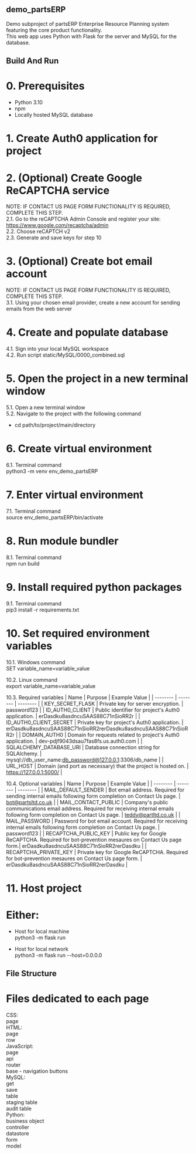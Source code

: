 ## demo_partsERP
Demo subproject of partsERP Enterprise Resource Planning system featuring the core product functionality.  
This web app uses Python with Flask for the server and MySQL for the database.

## Build And Run
# 0. Prerequisites
- Python 3.10
- npm
- Locally hosted MySQL database

# 1. Create Auth0 application for project

# 2. (Optional) Create Google ReCAPTCHA service
NOTE: IF CONTACT US PAGE FORM FUNCTIONALITY IS REQUIRED, COMPLETE THIS STEP.  
2.1. Go to the reCAPTCHA Admin Console and register your site: https://www.google.com/recaptcha/admin  
2.2. Choose reCAPTCH v2  
2.3. Generate and save keys for step 10  

# 3. (Optional) Create bot email account
NOTE: IF CONTACT US PAGE FORM FUNCTIONALITY IS REQUIRED, COMPLETE THIS STEP.  
3.1. Using your chosen email provider, create a new account for sending emails from the web server  

# 4. Create and populate database
4.1. Sign into your local MySQL workspace  
4.2. Run script static/MySQL/0000_combined.sql  

# 5. Open the project in a new terminal window
5.1. Open a new terminal window  
5.2. Navigate to the project with the following command  
- cd path/to/project/main/directory  

# 6. Create virtual environment
6.1. Terminal command  
python3 -m venv env_demo_partsERP  

# 7. Enter virtual environment
7.1. Terminal command  
source env_demo_partsERP/bin/activate  

# 8. Run module bundler
8.1. Terminal command  
npm run build  

# 9. Install required python packages
9.1. Terminal command  
pip3 install -r requirements.txt  

# 10. Set required environment variables
10.1. Windows command  
SET variable_name=variable_value  

10.2. Linux command  
export variable_name=variable_value  

10.3. Required variables
| Name | Purpose | Example Value |
| -------- | -------- | -------- |
| KEY_SECRET_FLASK | Private key for server encryption. | password123 |
| ID_AUTH0_CLIENT | Public identifier for project's Auth0 application. | erDasdku8asdncuSAAS88C71nSioRR2r |
| ID_AUTH0_CLIENT_SECRET | Private key for project's Auth0 application. | erDasdku8asdncuSAAS88C71nSioRR2rerDasdku8asdncuSAAS88C71nSioRR2r |
| DOMAIN_AUTH0 | Domain for requests related to project's Auth0 application. | dev-pdjf9043dsau7fas8fs.us.auth0.com |
| SQLALCHEMY_DATABASE_URI | Database connection string for SQLAlchemy. | mysql://db_user_name:db_password@127.0.0.1:3306/db_name |
| URL_HOST | Domain (and port as necessary) that the project is hosted on. | https://127.0.0.1:5000/ |

10.4. Optional variables
| Name | Purpose | Example Value |
| -------- | -------- | -------- |
| MAIL_DEFAULT_SENDER | Bot email address. Required for sending internal emails following form completion on Contact Us page. | bot@partsltd.co.uk |
| MAIL_CONTACT_PUBLIC | Company's public communications email address. Required for receiving internal emails following form completion on Contact Us page. | teddy@partltd.co.uk |
| MAIL_PASSWORD | Password for bot email account. Required for receiving internal emails following form completion on Contact Us page. | password123 |
| RECAPTCHA_PUBLIC_KEY | Public key for Google ReCAPTCHA. Required for bot-prevention mesaures on Contact Us page form.| erDasdku8asdncuSAAS88C71nSioRR2rerDasdku |
| RECAPTCHA_PRIVATE_KEY | Private key for Google ReCAPTCHA. Required for bot-prevention mesaures on Contact Us page form. | erDasdku8asdncuSAAS88C71nSioRR2rerDasdku |

# 11. Host project
# Either:
- Host for local machine  
python3 -m flask run

- Host for local network  
python3 -m flask run --host=0.0.0.0


## File Structure
# Files dedicated to each page
CSS:  
    page  
HTML:  
    page  
    row  
JavaScript:  
    page  
    api  
    router  
    base - navigation buttons  
MySQL:  
    get  
    save  
    table  
    staging table  
    audit table  
Python:  
    business object  
    controller  
    datastore  
    form  
    model  